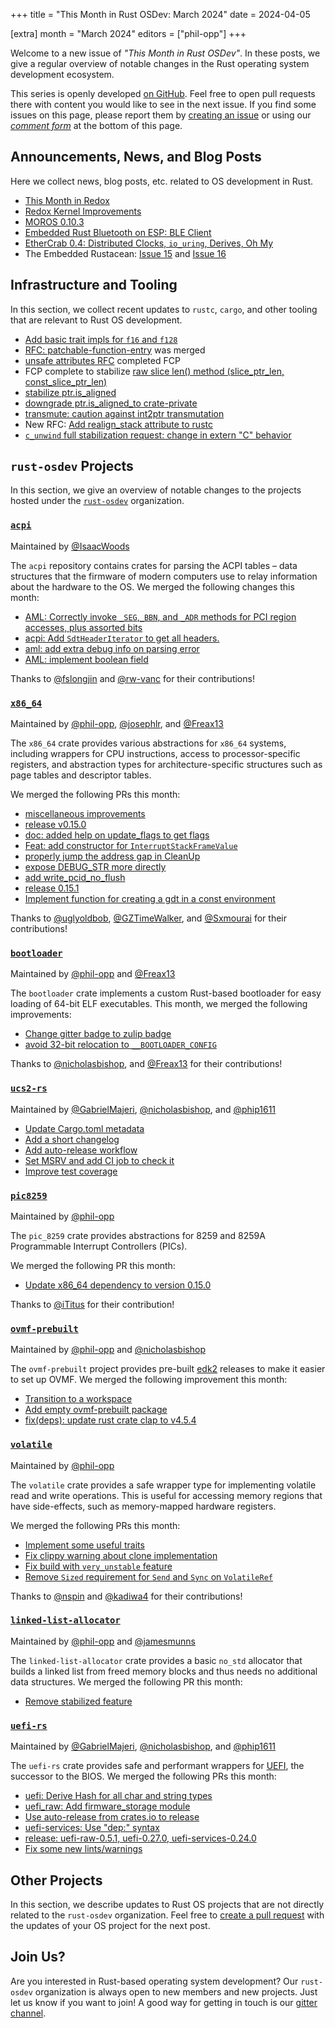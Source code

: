 +++
title = "This Month in Rust OSDev: March 2024"
date = 2024-04-05

[extra]
month = "March 2024"
editors = ["phil-opp"]
+++

Welcome to a new issue of _"This Month in Rust OSDev"_. In these posts, we give a regular overview of notable changes in the Rust operating system development ecosystem.

<!-- more -->

This series is openly developed [on GitHub](https://github.com/rust-osdev/homepage/). Feel free to open pull requests there with content you would like to see in the next issue. If you find some issues on this page, please report them by [creating an issue](https://github.com/rust-osdev/homepage/issues/new) or using our <a href="#comment-form">_comment form_</a> at the bottom of this page.

<!--
    This is a draft for the upcoming "This Month in Rust OSDev (March 2024)" post.
    Feel free to create pull requests against the `next` branch to add your
    content here.
    Please take a look at the past posts on https://rust-osdev.com/ to see the
    general structure of these posts.
-->

## Announcements, News, and Blog Posts

Here we collect news, blog posts, etc. related to OS development in Rust.

<!--
Please follow this template:

- [Title](https://example.com)
  - (optional) Some additional context
-->

- [This Month in Redox](https://redox-os.org/news/this-month-240330/)
- [Redox Kernel Improvements](https://redox-os.org/news/kernel-10/)
- [MOROS 0.10.3](https://github.com/vinc/moros/releases/tag/v0.10.3)
- [Embedded Rust Bluetooth on ESP: BLE Client](https://apollolabsblog.hashnode.dev/embedded-rust-bluetooth-on-esp-ble-client)
- [EtherCrab 0.4: Distributed Clocks, `io_uring`, Derives, Oh My](https://wapl.es/ethercrab-0-4-io-uring-derives-ethercat-distributed-clocks/)
- The Embedded Rustacean: [Issue 15](https://www.theembeddedrustacean.com/p/the-embedded-rustacean-issue-15) and [Issue 16](https://www.theembeddedrustacean.com/p/the-embedded-rustacean-issue-16)

## Infrastructure and Tooling

In this section, we collect recent updates to `rustc`, `cargo`, and other tooling that are relevant to Rust OS development.

<!--
    Please use the following template:

- [Title](https://example.com)
  - (optional) Some additional context
-->

- [Add basic trait impls for `f16` and `f128`](https://github.com/rust-lang/rust/pull/123085)
- [RFC: patchable-function-entry](https://github.com/rust-lang/rfcs/pull/3543) was merged
- [unsafe attributes RFC](https://github.com/rust-lang/rfcs/pull/3325) completed FCP
- FCP complete to stabilize [raw slice len() method (slice_ptr_len, const_slice_ptr_len)](https://github.com/rust-lang/rust/issues/71146)
- [stabilize ptr.is_aligned](https://github.com/rust-lang/rust/pull/121948)
- [downgrade ptr.is_aligned_to crate-private](https://github.com/rust-lang/rust/pull/121920)
- [transmute: caution against int2ptr transmutation](https://github.com/rust-lang/rust/pull/122379)
- New RFC: [Add realign_stack attribute to rustc](https://github.com/rust-lang/rfcs/pull/3594)
- [`c_unwind` full stabilization request: change in extern "C" behavior](https://github.com/rust-lang/rust/issues/115285)

## `rust-osdev` Projects

In this section, we give an overview of notable changes to the projects hosted under the [`rust-osdev`](https://github.com/rust-osdev/about) organization.

<!--
    Please use the following template:

    ### [`repo_name`](https://github.com/rust-osdev/repo_name)
    <span class="maintainers">Maintained by [@maintainer_1](https://github.com/maintainer_1)</span>

    The `repo_name` crate ...<<short introduction>>...

    We merged the following changes this month:
    <<changelog, either in list or text form>>
-->

### [`acpi`](https://github.com/rust-osdev/acpi)
<span class="maintainers">Maintained by [@IsaacWoods](https://github.com/IsaacWoods)</span>

The `acpi` repository contains crates for parsing the ACPI tables – data structures that the firmware of modern computers use to relay information about the hardware to the OS. We merged the following changes this month:

- [AML: Correctly invoke `_SEG`,`_BBN`, and `_ADR` methods for PCI region accesses, plus assorted bits](https://github.com/rust-osdev/acpi/pull/208)
- [acpi: Add `SdtHeaderIterator` to get all headers.](https://github.com/rust-osdev/acpi/pull/202)
- [aml: add extra debug info on parsing error](https://github.com/rust-osdev/acpi/pull/207)
- [AML: implement boolean field](https://github.com/rust-osdev/acpi/pull/211)

Thanks to [@fslongjin](https://github.com/fslongjin) and [@rw-vanc](https://github.com/rw-vanc) for their contributions!


### [`x86_64`](https://github.com/rust-osdev/x86_64)
<span class="maintainers">Maintained by [@phil-opp](https://github.com/phil-opp), [@josephlr](https://github.com/orgs/rust-osdev/people/josephlr), and [@Freax13](https://github.com/orgs/rust-osdev/people/Freax13)</span>

The `x86_64` crate provides various abstractions for `x86_64` systems, including wrappers for CPU instructions, access to processor-specific registers, and abstraction types for architecture-specific structures such as page tables and descriptor tables.

We merged the following PRs this month:

- [miscellaneous improvements](https://github.com/rust-osdev/x86_64/pull/464)
- [release v0.15.0](https://github.com/rust-osdev/x86_64/pull/463)
- [doc: added help on update_flags to get flags](https://github.com/rust-osdev/x86_64/pull/465)
- [Feat: add constructor for `InterruptStackFrameValue`](https://github.com/rust-osdev/x86_64/pull/467)
- [properly jump the address gap in CleanUp](https://github.com/rust-osdev/x86_64/pull/469)
- [expose DEBUG_STR more directly](https://github.com/rust-osdev/x86_64/pull/471)
- [add write_pcid_no_flush](https://github.com/rust-osdev/x86_64/pull/472)
- [release 0.15.1](https://github.com/rust-osdev/x86_64/pull/473)
- [Implement function for creating a gdt in a const environment](https://github.com/rust-osdev/x86_64/pull/413)

Thanks to [@uglyoldbob](https://github.com/uglyoldbob), [@GZTimeWalker](https://github.com/GZTimeWalker), and [@Sxmourai](https://github.com/Sxmourai) for their contributions!


### [`bootloader`](https://github.com/rust-osdev/bootloader)
<span class="maintainers">Maintained by [@phil-opp](https://github.com/phil-opp) and [@Freax13](https://github.com/orgs/rust-osdev/people/Freax13)</span>

The `bootloader` crate implements a custom Rust-based bootloader for easy loading of 64-bit ELF executables. This month, we merged the following improvements:

- [Change gitter badge to zulip badge](https://github.com/rust-osdev/bootloader/pull/431)
- [avoid 32-bit relocation to `__BOOTLOADER_CONFIG`](https://github.com/rust-osdev/bootloader/pull/428)

Thanks to [@nicholasbishop](https://github.com/nicholasbishop), and [@Freax13](https://github.com/Freax13) for their contributions!


### [`ucs2-rs`](https://github.com/rust-osdev/ucs2-rs)
<span class="maintainers">Maintained by [@GabrielMajeri](https://github.com/GabrielMajeri), [@nicholasbishop](https://github.com/nicholasbishop), and [@phip1611](https://github.com/phip1611)</span>

- [Update Cargo.toml metadata](https://github.com/rust-osdev/ucs2-rs/pull/16)
- [Add a short changelog](https://github.com/rust-osdev/ucs2-rs/pull/17)
- [Add auto-release workflow](https://github.com/rust-osdev/ucs2-rs/pull/18)
- [Set MSRV and add CI job to check it](https://github.com/rust-osdev/ucs2-rs/pull/19)
- [Improve test coverage](https://github.com/rust-osdev/ucs2-rs/pull/20)


### [`pic8259`](https://github.com/rust-osdev/pic8259)
<span class="maintainers">Maintained by [@phil-opp](https://github.com/phil-opp)</span>

The `pic_8259` crate provides abstractions for 8259 and 8259A Programmable Interrupt Controllers (PICs).

We merged the following PR this month:

- [Update x86_64 dependency to version 0.15.0](https://github.com/rust-osdev/pic8259/pull/6)

Thanks to [@iTitus](https://github.com/iTitus) for their contribution!


### [`ovmf-prebuilt`](https://github.com/rust-osdev/ovmf-prebuilt)
<span class="maintainers">Maintained by [@phil-opp](https://github.com/phil-opp) and [@nicholasbishop](https://github.com/nicholasbishop)</span>

The `ovmf-prebuilt` project provides pre-built [edk2](https://github.com/tianocore/edk2) releases to make it easier to set up OVMF. We merged the following improvement this month:

- [Transition to a workspace](https://github.com/rust-osdev/ovmf-prebuilt/pull/39)
- [Add empty ovmf-prebuilt package](https://github.com/rust-osdev/ovmf-prebuilt/pull/45)
- [fix(deps): update rust crate clap to v4.5.4](https://github.com/rust-osdev/ovmf-prebuilt/pull/46)


### [`volatile`](https://github.com/rust-osdev/volatile)
<span class="maintainers">Maintained by [@phil-opp](https://github.com/phil-opp)</span>

The `volatile` crate provides a safe wrapper type for implementing volatile read and write operations. This is useful for accessing memory regions that have side-effects, such as memory-mapped hardware registers.

We merged the following PRs this month:

- [Implement some useful traits](https://github.com/rust-osdev/volatile/pull/41)
- [Fix clippy warning about clone implementation](https://github.com/rust-osdev/volatile/pull/44)
- [Fix build with `very_unstable` feature](https://github.com/rust-osdev/volatile/pull/45)
- [Remove `Sized` requirement for `Send` and `Sync` on `VolatileRef`](https://github.com/rust-osdev/volatile/pull/42)

Thanks to [@nspin](https://github.com/nspin) and [@kadiwa4](https://github.com/kadiwa4) for their contributions!


### [`linked-list-allocator`](https://github.com/rust-osdev/linked-list-allocator)
<span class="maintainers">Maintained by [@phil-opp](https://github.com/phil-opp) and [@jamesmunns](https://github.com/jamesmunns)</span>

The `linked-list-allocator` crate provides a basic `no_std` allocator that builds a linked list from freed memory blocks and thus needs no additional data structures. We merged the following PR this month:

- [Remove stabilized feature](https://github.com/rust-osdev/linked-list-allocator/pull/81)


### [`uefi-rs`](https://github.com/rust-osdev/uefi-rs)
<span class="maintainers">Maintained by [@GabrielMajeri](https://github.com/GabrielMajeri), [@nicholasbishop](https://github.com/nicholasbishop), and [@phip1611](https://github.com/phip1611)</span>

The `uefi-rs` crate provides safe and performant wrappers for [UEFI](https://en.wikipedia.org/wiki/Unified_Extensible_Firmware_Interface), the successor to the BIOS. We merged the following PRs this month:

<!--
- [chore(deps): update rust crate log to v0.4.21](https://github.com/rust-osdev/uefi-rs/pull/1087)
- [fix(deps): update rust crate syn to v2.0.52](https://github.com/rust-osdev/uefi-rs/pull/1088)
- [chore(deps): update crate-ci/typos action to v1.19.0](https://github.com/rust-osdev/uefi-rs/pull/1090)
- [fix(deps): update rust crate tempfile to v3.10.1](https://github.com/rust-osdev/uefi-rs/pull/1089)
- [fix(deps): update rust crate proc-macro2 to v1.0.79](https://github.com/rust-osdev/uefi-rs/pull/1095)
- [fix(deps): update rust crate anyhow to v1.0.81](https://github.com/rust-osdev/uefi-rs/pull/1094)
- [chore(deps): update rust crate trybuild to v1.0.90](https://github.com/rust-osdev/uefi-rs/pull/1093)
- [fix(deps): update rust crate syn to v2.0.53](https://github.com/rust-osdev/uefi-rs/pull/1096)
- [chore(deps): update cachix/install-nix-action action to v26](https://github.com/rust-osdev/uefi-rs/pull/1098)
- [fix(deps): update rust crate walkdir to v2.5.0](https://github.com/rust-osdev/uefi-rs/pull/1102)
- [fix(deps): update rust crate os_info to v3.8.1](https://github.com/rust-osdev/uefi-rs/pull/1101)
- [fix(deps): update rust crate nix to 0.28.0](https://github.com/rust-osdev/uefi-rs/pull/1100)
- [fix(deps): update rust crate regex to v1.10.4](https://github.com/rust-osdev/uefi-rs/pull/1106)
- [fix(deps): update rust crate os_info to v3.8.2](https://github.com/rust-osdev/uefi-rs/pull/1105)

-->

- [uefi: Derive Hash for all char and string types](https://github.com/rust-osdev/uefi-rs/pull/1086)
- [uefi_raw: Add firmware_storage module](https://github.com/rust-osdev/uefi-rs/pull/1085)
- [Use auto-release from crates.io to release](https://github.com/rust-osdev/uefi-rs/pull/1068)
- [uefi-services: Use "dep:" syntax](https://github.com/rust-osdev/uefi-rs/pull/1091)
- [release: uefi-raw-0.5.1, uefi-0.27.0, uefi-services-0.24.0](https://github.com/rust-osdev/uefi-rs/pull/1092)
- [Fix some new lints/warnings](https://github.com/rust-osdev/uefi-rs/pull/1103)


## Other Projects

In this section, we describe updates to Rust OS projects that are not directly related to the `rust-osdev` organization. Feel free to [create a pull request](https://github.com/rust-osdev/homepage/pulls) with the updates of your OS project for the next post.

<!--
    Please use the following template:

    ### [`owner_name/repo_name`](https://github.com/rust-osdev/owner_name/repo_name)
    <span class="maintainers">(Section written by [@your_github_name](https://github.com/your_github_name))</span>

    ...<<your project updates>>...
-->


## Join Us?

Are you interested in Rust-based operating system development? Our `rust-osdev` organization is always open to new members and new projects. Just let us know if you want to join! A good way for getting in touch is our [gitter channel](https://gitter.im/rust-osdev/Lobby).
